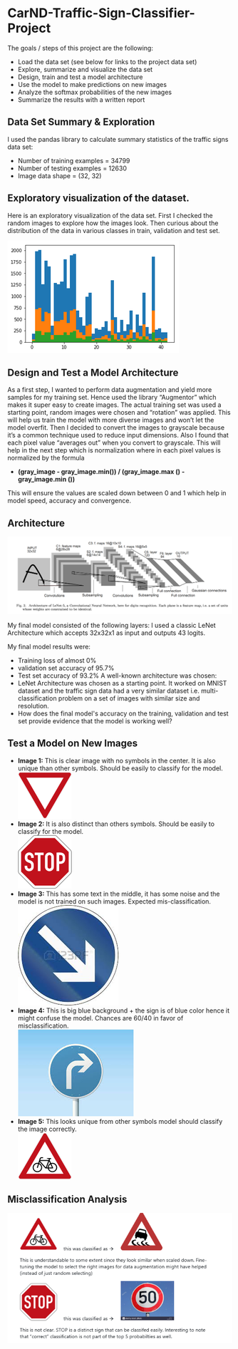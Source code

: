 # CarND-Traffic-Sign-Classifier-Project

The goals / steps of this project are the following:
- Load the data set (see below for links to the project data set)
- Explore, summarize and visualize the data set
- Design, train and test a model architecture
- Use the model to make predictions on new images
- Analyze the softmax probabilities of the new images
- Summarize the results with a written report

## Data Set Summary & Exploration

I used the pandas library to calculate summary statistics of the traffic signs data set:
- Number of training examples = 34799
- Number of testing examples = 12630
- Image data shape = (32, 32)

## Exploratory visualization of the dataset.

Here is an exploratory visualization of the data set. First I checked the random images to explore how the images look. Then curious about the distribution of the data in various classes in train, validation and test set.

![doc.png](https://github.com/abhisheksreesaila/CarND-Traffic-Sign-Classifier-Project/raw/master/explore.png)

## Design and Test a Model Architecture

As a first step, I wanted to perform data augmentation and yield more samples for my training set. Hence used the library “Augmentor” which makes it super easy to create images. The actual training set was used a starting point, random images were chosen and “rotation” was applied. This will help us train the model with more diverse images and won’t let the model overfit. Then I decided to convert the images to grayscale because it’s a common technique used to reduce input dimensions. Also I found that each pixel value “averages out” when you convert to grayscale. This will help in the next step which is normalization where in each pixel values is normalized by the formula
- **(gray_image - gray_image.min()) / (gray_image.max () - gray_image.min ())**

This will ensure the values are scaled down between 0 and 1 which help in model speed, accuracy and convergence.

## Architecture

![doc.png](https://github.com/abhisheksreesaila/CarND-Traffic-Sign-Classifier-Project/raw/master/model.png)

My final model consisted of the following layers: I used a classic LeNet Architecture which accepts 32x32x1 as input and outputs 43 logits.

My final model results were:
- Training loss of almost 0%
- validation set accuracy of  95.7%
- Test set accuracy of 93.2%
A well-known architecture was chosen:
- LeNet Architecture was chosen as a starting point. It worked on MNIST dataset and the traffic sign data had a very similar dataset i.e. multi-classification problem on a set of images with similar size and resolution. 
- How does the final model's accuracy on the training, validation and test set provide evidence that the model is working well?

## Test a Model on New Images

- **Image 1:** This is clear image with no symbols in the center. It is also unique than other symbols. Should be easily to classify for the model.  
![doc.png](https://github.com/abhisheksreesaila/CarND-Traffic-Sign-Classifier-Project/raw/master/image1.jpg)
- **Image 2:** It is also distinct than others symbols. Should be easily to classify for the model.  
![doc.png](https://github.com/abhisheksreesaila/CarND-Traffic-Sign-Classifier-Project/raw/master/image2.png)
- **Image 3:** This has some text in the middle, it has some noise and the model is not trained on such images. Expected mis-classification.  
![doc.png](https://github.com/abhisheksreesaila/CarND-Traffic-Sign-Classifier-Project/raw/master/image3.jpg)
- **Image 4:** This is big blue background + the sign is of blue color hence it might confuse the model. Chances are 60/40 in favor of misclassification.  
![doc.png](https://github.com/abhisheksreesaila/CarND-Traffic-Sign-Classifier-Project/raw/master/image4.jpg)
- **Image 5:** This looks unique from other symbols model should classify the image correctly.  
![doc.png](https://github.com/abhisheksreesaila/CarND-Traffic-Sign-Classifier-Project/raw/master/image5.jpg)
## Misclassification Analysis
![doc.png](https://github.com/abhisheksreesaila/CarND-Traffic-Sign-Classifier-Project/raw/master/misclassifications.PNG)
